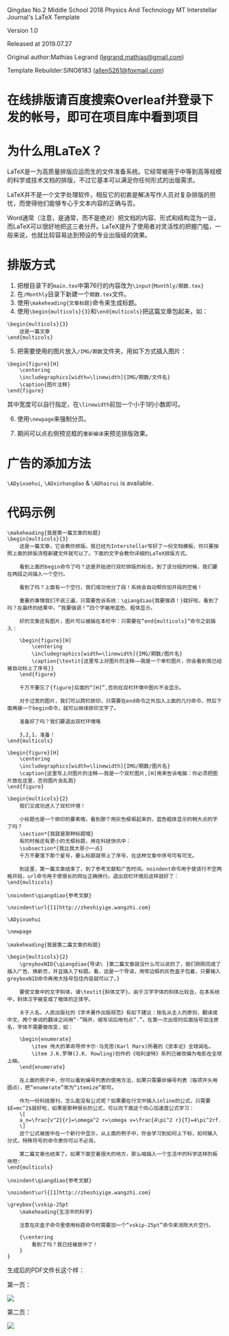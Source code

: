 Qingdao No.2 Middle School 2018 Physics And Technology MT Interstellar Journal's LaTeX Template

Version 1.0

Released at 2019.07.27

Original author:Mathias Legrand (legrand.mathias@gmail.com) 

Template Rebuilder:SINO8183 (allen5261@foxmail.com)


# 在线排版请百度搜索Overleaf并登录下发的帐号，即可在项目库中看到项目

# 为什么用LaTeX？

LaTeX是一为高质量排版应运而生的文件准备系统。它经常被用于中等到高等规模的科学或技术文档的排版，不过它基本可以满足你任何形式的出版需求。

LaTeX并不是一个文字处理软件，相反它的初衷是解决写作人员对复杂排版的担忧，而使得他们能够专心于文本内容的正确与否。

Word通常（注意，是通常，而不是绝对）把文档的内容、形式和结构混为一谈，而LaTeX可以很好地把这三者分开。LaTeX提升了使用者对灵活性的把握门槛，一般来说，也就比较容易达到预设的专业出版级的效果。


# 排版方式
1. 把根目录下的```main.tex```中第76行的内容改为```\input{Monthly/期数.tex}```
2. 在```/Monthly```目录下新建一个```期数.tex```文件。
3. 使用```\makeheading{文章标题}```命令来生成标题。
4. 使用```\begin{multicols}{3}```和```\end{multicols}```把这篇文章包起来，如：
```
\begin{multicols}{3}
    这是一篇文章
\end{multicols}
```
5. 把需要使用的图片放入```/IMG/期数```文件夹，用如下方式插入图片：
```
\begin{figure}[H]
    \centering
    \includegraphics[width=\linewidth]{IMG/期数/文件名}
    \caption{图片注释}
\end{figure}
```
其中宽度可以自行指定，在```\linewidth```前加一个小于1的小数即可。

6. 使用```\newpage```来强制分页。

7. 期间可以点右侧预览框的```重新编译```来预览排版效果。

# 广告的添加方法
```\ADyixuehui```, ```\ADxinhangdao``` & ```\ADhairui``` is available.

# 代码示例
```
\makeheading{我是第一篇文章的标题}
\begin{multicols}{3}
    这是一篇文章，它会教你排版。我已经为Interstellar写好了一份文档模板，你只要按照上面的排版流程新建文件就可以了。下面的文字会教你详细的LaTeX排版方式。
    
    看到上面的begin命令了吗？这是开始进行双栏排版的标志。到了该分段的时候，我们要在两段之间插入一个空行。
    
    看到了吗？上面有一个空行，我们成功地分了段！系统会自动帮你加开段的空格！
    
    重要的事情我们不说三遍，只需要告诉系统：\qiangdiao{我要强调！}就好啦，看到了吗？在最终的结果中，“我要强调！”四个字被用蓝色、粗体显示。
    
    好的文章还有图片，图片可以被插在本栏中：只需要在“end{multicols}”命令之前插入：
    
    \begin{figure}[H]
        \centering
        \includegraphics[width=\linewidth]{IMG/期数/图片名}
        \caption{\textit{这里写上对图片的注释——我是一个单栏图片，你会看到我已经被自动标上了序号}}
    \end{figure}
    
    千万不要忘了{figure}后面的“[H]”,否则在双栏环境中图片不会显示。
    
    对于过宽的图片，我们可以跨栏排印，只需要在end命令之外加入上面的几行命令，然后下面再接一个begin命令，就可以继续排印文字了。
    
    准备好了吗？我们要退出双栏环境咯
    
    3,2,1，准备！
\end{multicols}
    
\begin{figure}[H]
    \centering
    \includegraphics[width=\linewidth]{IMG/期数/图片名}
    \caption{这里写上对图片的注释——我是一个双栏图片,[H]用来告诉电脑：你必须把图片放在这里，否则图片会乱跑}
\end{figure}
    
\begin{multicols}{2}
    我们又成功进入了双栏环境！
    
    小标题也是一个排印的要素哦，看到那个用灰色框框起来的，蓝色粗体显示的稍大点的字了吗？
    \section*{我就是那种标题哦}
    有的时候还有更小的无框标题，用在科技快讯中：
    \subsection*{我比我大哥小一点}
    千万不要落下那个星号，要么标题就带上了序号，在这种文章中序号可有可无。
    
    到这里，第一篇文章结束了，到了参考文献和广告时间。noindent命令用于使该行不空两格开段，url命令用于使很长的网址正确换行。退出双栏环境后这样就好了：
\end{multicols}

\noindent\qiangdiao{参考文献}

\noindent\url{[1]http://zheshiyige.wangzhi.com}

\ADyixuehui

\newpage

\makeheading{我是第二篇文章的标题}

\begin{multicols}{2}
    \greyboxNID{\qiangdiao{导读\ }第二篇文章就没什么可以说的了，我们刚刚完成了插入广告、换新页，并且插入了标题。看，这是一个导读，用窄边框的灰色盒子包着，只要输入greyboxNID命令再用大括号包住内容就可以了。}
    
    要使文章中的文字斜体，请\textit{斜体文字}。由于汉字字体的斜体比较丑，在本系统中，斜体汉字被变成了楷体的正体字。
    
    关于人名，人民出版社的《学术著作出版规范》有如下建议：按名从主人的原则，翻译成中文，两个单词的翻译之间用“·”隔开，缩写词后用句点“.”。在第一次出现时后面括号加注原名，字体不需要做改变，如：
    
    \begin{enumerate}
        \item 伟大的革命导师卡尔·马克思(Karl Marx)所著的《资本论》全球闻名。
        \item J.K.罗琳(J.K. Rowling)创作的《哈利波特》系列已被改编为电影在全球上映。
    \end{enumerate}
    
    在上面的例子中，你可以看到编号列表的使用方法，如果只需要非编号列表（每项开头用圆点），把“enumerate”改为“itemize”即可。
    
    作为一份科技报刊，怎么能没有公式呢？如果要在行文中插入inline的公式，只需要$E=mc^2$就好啦，如果是那种很长的公式，可以向下面这个向心加速度公式学习：
    \[
    a_n=\frac{v^2}{r}=\omega^2 r=\omega v=\frac{4\pi^2 r}{T}=4\pi^2rf.
    \]
    这个公式被居中在一个新行中显示，从上面的例子中，你会学习到如何上下标，如何输入分式，特殊符号的命令表你可以不必背。
    
    第二篇文章也结束了。如果下面空着很大的地方，那么咱插入一个生活中的科学这样的板块吧:
\end{multicols}

\noindent\qiangdiao{参考文献}

\noindent\url{[1]http://zheshiyige.wangzhi.com}

\greybox{\vskip-25pt
    \makeheading{生活中的科学}
    
    注意在灰盒子命令里使用标题命令时需要加一个“vskip-25pt”命令来消除大片空行。
    
    {\centering
        看到了吗？我已经被居中了！
    }
}
```

生成后的PDF文件长这个样：

第一页：

![](https://github.com/allen5261/LGMT---Interstellar/raw/master/ADs/Snipaste_2020-05-04_19-43-33.png)

第二页：

![](https://github.com/allen5261/LGMT---Interstellar/raw/master/ADs/Snipaste_2020-05-04_19-44-49.png)